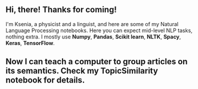 ## Hi, there! Thanks for coming!

I'm Ksenia, a physicist and a linguist, and here are some of my Natural Language Processing notebooks.
Here you can expect mid-level NLP tasks, nothing extra. 
I mostly use **Numpy**, **Pandas**, **Scikit learn**, **NLTK**, **Spacy**, **Keras**, **TensorFlow**.

## Now I can teach a computer to group articles on its semantics. Check my TopicSimilarity notebook for details.




